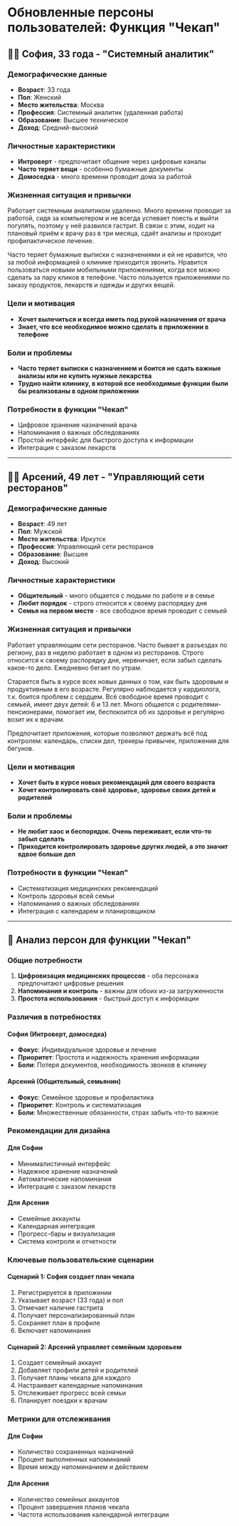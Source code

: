 # Обновленные персоны пользователей: Функция "Чекап"

## 👩‍💻 София, 33 года - "Системный аналитик"

### Демографические данные
- **Возраст**: 33 года
- **Пол**: Женский
- **Место жительства**: Москва
- **Профессия**: Системный аналитик (удаленная работа)
- **Образование**: Высшее техническое
- **Доход**: Средний-высокий

### Личностные характеристики
- **Интроверт** - предпочитает общение через цифровые каналы
- **Часто теряет вещи** - особенно бумажные документы
- **Домоседка** - много времени проводит дома за работой

### Жизненная ситуация и привычки
Работает системным аналитиком удаленно. Много времени проводит за работой, сидя за компьютером и не всегда успевает поесть и выйти погулять, поэтому у неё развился гастрит. В связи с этим, ходит на плановый приём к врачу раз в три месяца, сдаёт анализы и проходит профилактическое лечение.

Часто теряет бумажные выписки с назначениями и ей не нравится, что за любой информацией о клинике приходится звонить. Нравится пользоваться новыми мобильными приложениями, когда все можно сделать за пару кликов в телефоне. Часто пользуется приложениями по заказу продуктов, лекарств и одежды и других вещей.

### Цели и мотивация
- **Хочет вылечиться и всегда иметь под рукой назначения от врача**
- **Знает, что все необходимое можно сделать в приложении в телефоне**

### Боли и проблемы
- **Часто теряет выписки с назначением и боится не сдать важные анализы или не купить нужные лекарства**
- **Трудно найти клинику, в которой все необходимые функции были бы реализованы в одном приложении**

### Потребности в функции "Чекап"
- Цифровое хранение назначений врача
- Напоминания о важных обследованиях
- Простой интерфейс для быстрого доступа к информации
- Интеграция с заказом лекарств

---

## 👨‍💼 Арсений, 49 лет - "Управляющий сети ресторанов"

### Демографические данные
- **Возраст**: 49 лет
- **Пол**: Мужской
- **Место жительства**: Иркутск
- **Профессия**: Управляющий сети ресторанов
- **Образование**: Высшее
- **Доход**: Высокий

### Личностные характеристики
- **Общительный** - много общается с людьми по работе и в семье
- **Любит порядок** - строго относится к своему распорядку дня
- **Семья на первом месте** - все свободное время проводит с семьей

### Жизненная ситуация и привычки
Работает управляющим сети ресторанов. Часто бывает в разъездах по региону, раз в неделю работает в одном из ресторанов. Строго относится к своему распорядку дня, нервничает, если забыл сделать какое-то дело. Ежедневно бегает по утрам.

Старается быть в курсе всех новых данных о том, как быть здоровым и продуктивным в его возрасте. Регулярно наблюдается у кардиолога, т.к. боится проблем с сердцем. Всё свободное время проводит с семьей, имеет двух детей: 6 и 13 лет. Много общается с родителями-пенсионерами, помогает им, беспокоится об их здоровье и регулярно возит их к врачам.

Предпочитает приложения, которые позволяют держать всё под контролем: календарь, списки дел, трекеры привычек, приложения для бегунов.

### Цели и мотивация
- **Хочет быть в курсе новых рекомендаций для своего возраста**
- **Хочет контролировать своё здоровье, здоровье своих детей и родителей**

### Боли и проблемы
- **Не любит хаос и беспорядок. Очень переживает, если что-то забыл сделать**
- **Приходится контролировать здоровье других людей, а это значит вдвое больше дел**

### Потребности в функции "Чекап"
- Систематизация медицинских рекомендаций
- Контроль здоровья всей семьи
- Напоминания о важных обследованиях
- Интеграция с календарем и планировщиком

---

## 🎯 Анализ персон для функции "Чекап"

### Общие потребности
1. **Цифровизация медицинских процессов** - оба персонажа предпочитают цифровые решения
2. **Напоминания и контроль** - важны для обоих из-за загруженности
3. **Простота использования** - быстрый доступ к информации

### Различия в потребностях

#### София (Интроверт, домоседка)
- **Фокус**: Индивидуальное здоровье и лечение
- **Приоритет**: Простота и надежность хранения информации
- **Боли**: Потеря документов, необходимость звонков в клинику

#### Арсений (Общительный, семьянин)
- **Фокус**: Семейное здоровье и профилактика
- **Приоритет**: Контроль и систематизация
- **Боли**: Множественные обязанности, страх забыть что-то важное

### Рекомендации для дизайна

#### Для Софии
- Минималистичный интерфейс
- Надежное хранение назначений
- Автоматические напоминания
- Интеграция с заказом лекарств

#### Для Арсения
- Семейные аккаунты
- Календарная интеграция
- Прогресс-бары и визуализация
- Система контроля и отчетности

### Ключевые пользовательские сценарии

#### Сценарий 1: София создает план чекапа
1. Регистрируется в приложении
2. Указывает возраст (33 года) и пол
3. Отмечает наличие гастрита
4. Получает персонализированный план
5. Сохраняет план в профиле
6. Включает напоминания

#### Сценарий 2: Арсений управляет семейным здоровьем
1. Создает семейный аккаунт
2. Добавляет профили детей и родителей
3. Получает планы чекапа для каждого
4. Настраивает календарные напоминания
5. Отслеживает прогресс всей семьи
6. Планирует поездки к врачам

### Метрики для отслеживания

#### Для Софии
- Количество сохраненных назначений
- Процент выполненных напоминаний
- Время между напоминанием и действием

#### Для Арсения
- Количество семейных аккаунтов
- Процент завершения планов чекапа
- Частота использования календарной интеграции 